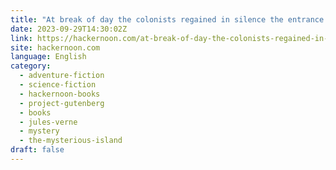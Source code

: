 ```yaml
---
title: "At break of day the colonists regained in silence the entrance of the cavern"
date: 2023-09-29T14:30:02Z
link: https://hackernoon.com/at-break-of-day-the-colonists-regained-in-silence-the-entrance-of-the-cavern?source=rss&utm_medium=RSS&utm_source=news.12bit.vn
site: hackernoon.com
language: English
category:
  - adventure-fiction
  - science-fiction
  - hackernoon-books
  - project-gutenberg
  - books
  - jules-verne
  - mystery
  - the-mysterious-island
draft: false
---
```

